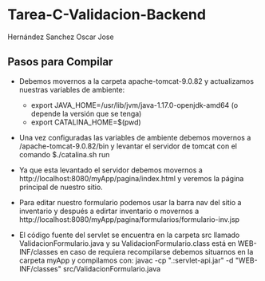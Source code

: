 # Tarea-C-Validacion-Backend
 Hernández Sanchez Oscar Jose

## Pasos para Compilar

- Debemos movernos a la carpeta apache-tomcat-9.0.82 y actualizamos nuestras variables de ambiente:
    - export JAVA_HOME=/usr/lib/jvm/java-1.17.0-openjdk-amd64 (o depende la versión que se tenga)
    - export CATALINA_HOME=$(pwd)

- Una vez configuradas las variables de ambiente debemos movernos a /apache-tomcat-9.0.82/bin y     levantar el servidor de tomcat con el comando $./catalina.sh run

- Ya que esta levantado el servidor debemos movernos a http://localhost:8080/myApp/pagina/index.html y veremos la página principal de nuestro sitio.

- Para editar nuestro formulario podemos usar la barra nav del sitio a inventario y después a edirtar inventario o movernos a http://localhost:8080/myApp/pagina/formularios/formulario-inv.jsp

- El código fuente del servlet se encuentra en la carpeta src llamado ValidacionFormulario.java y su ValidacionFormulario.class está en WEB-INF/classes en caso de requiera recompilarse debemos situarnos en la carpeta myApp y compilamos con: javac -cp ".:servlet-api.jar" -d "WEB-INF/classes" src/ValidacionFormulario.java





